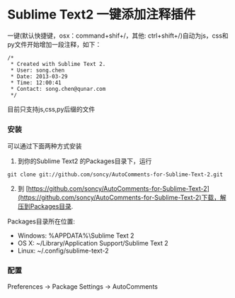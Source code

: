Sublime Text2 一键添加注释插件
=============

一键(默认快捷键，osx：command+shif+/，其他: ctrl+shift+/)自动为js，css和py文件开始增加一段注释，如下：

>
	/*
     * Created with Sublime Text 2.
	 * User: song.chen
	 * Date: 2013-03-29
	 * Time: 12:00:41
	 * Contact: song.chen@qunar.com
	 */
 
 
目前只支持js,css,py后缀的文件

### 安装

可以通过下面两种方式安装  

1. 到你的Sublime Text2 的Packages目录下，运行
>
	git clone git://github.com/soncy/AutoComments-for-Sublime-Text-2.git

2. 到 [https://github.com/soncy/AutoComments-for-Sublime-Text-2](https://github.com/soncy/AutoComments-for-Sublime-Text-2)下载，解压到Packages目录.

Packages目录所在位置:

* Windows: %APPDATA%\Sublime Text 2
* OS X: ~/Library/Application Support/Sublime Text 2
* Linux: ~/.config/sublime-text-2

### 配置

Preferences -> Package Settings -> AutoComments
